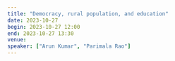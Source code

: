 ```yaml
---
title: "Democracy, rural population, and education"
date: 2023-10-27
begin: 2023-10-27 12:00
end: 2023-10-27 13:30
venue:
speaker: ["Arun Kumar", "Parimala Rao"]
---
```


